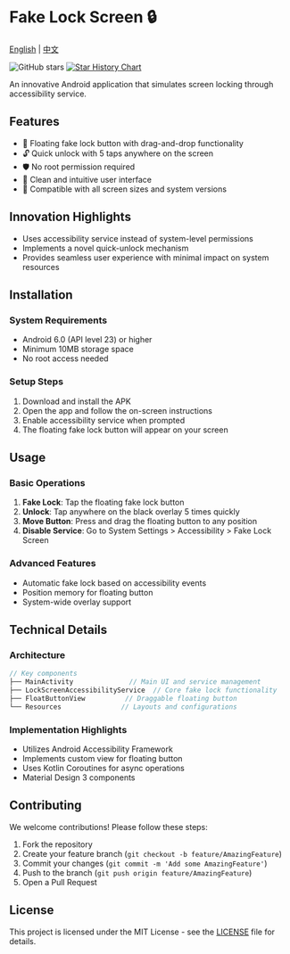 # Fake Lock Screen 🔒

[English](README.md) | [中文](README_zh.md)

![GitHub stars](https://img.shields.io/github/stars/coderlidy/Fake-Lock-Screen?style=social)
[![Star History Chart](https://api.star-history.com/svg?repos=coderlidy/Fake-Lock-Screen&type=Date)](https://star-history.com/#coderlidy/Fake-Lock-Screen&Date)

An innovative Android application that simulates screen locking through accessibility service.

## Features

- 🎯 Floating fake lock button with drag-and-drop functionality
- 🔓 Quick unlock with 5 taps anywhere on the screen
- 🛡️ No root permission required
- 🎨 Clean and intuitive user interface
- 📱 Compatible with all screen sizes and system versions

## Innovation Highlights

- Uses accessibility service instead of system-level permissions
- Implements a novel quick-unlock mechanism
- Provides seamless user experience with minimal impact on system resources

## Installation

### System Requirements

- Android 6.0 (API level 23) or higher
- Minimum 10MB storage space
- No root access needed

### Setup Steps

1. Download and install the APK
2. Open the app and follow the on-screen instructions
3. Enable accessibility service when prompted
4. The floating fake lock button will appear on your screen

## Usage

### Basic Operations

1. **Fake Lock**: Tap the floating fake lock button
2. **Unlock**: Tap anywhere on the black overlay 5 times quickly
3. **Move Button**: Press and drag the floating button to any position
4. **Disable Service**: Go to System Settings > Accessibility > Fake Lock Screen

### Advanced Features

- Automatic fake lock based on accessibility events
- Position memory for floating button
- System-wide overlay support

## Technical Details

### Architecture

```kotlin
// Key components
├── MainActivity              // Main UI and service management
├── LockScreenAccessibilityService  // Core fake lock functionality
├── FloatButtonView          // Draggable floating button
└── Resources               // Layouts and configurations
```

### Implementation Highlights

- Utilizes Android Accessibility Framework
- Implements custom view for floating button
- Uses Kotlin Coroutines for async operations
- Material Design 3 components

## Contributing

We welcome contributions! Please follow these steps:

1. Fork the repository
2. Create your feature branch (`git checkout -b feature/AmazingFeature`)
3. Commit your changes (`git commit -m 'Add some AmazingFeature'`)
4. Push to the branch (`git push origin feature/AmazingFeature`)
5. Open a Pull Request

## License

This project is licensed under the MIT License - see the [LICENSE](LICENSE) file for details.